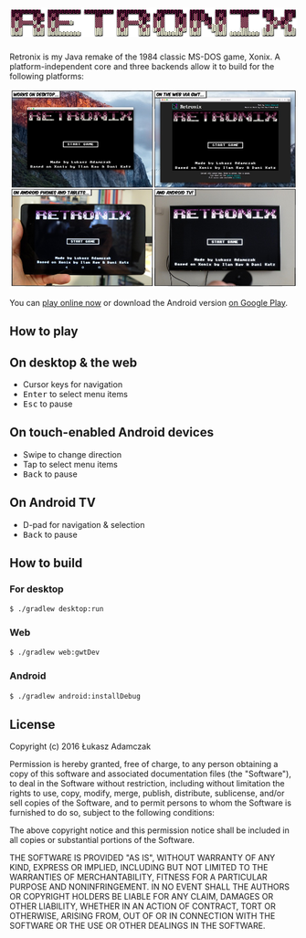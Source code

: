 # ![](https://raw.githubusercontent.com/czak/retronix/assets/logo.png)

Retronix is my Java remake of the 1984 classic MS-DOS game, Xonix.
A platform-independent core and three backends allow it to build for the
following platforms:

![](https://raw.githubusercontent.com/czak/retronix/assets/platforms.jpg)

You can [play online now](http://retronix.czak.pl) or download the Android
version [on Google Play](https://play.google.com/store/apps/details?id=pl.czak.retronix.android).

## How to play

## On desktop & the web

* Cursor keys for navigation
* <kbd>Enter</kbd> to select menu items
* <kbd>Esc</kbd> to pause

## On touch-enabled Android devices

* Swipe to change direction
* Tap to select menu items
* <kbd>Back</kbd> to pause

## On Android TV

* D-pad for navigation & selection
* <kbd>Back</kbd> to pause

## How to build

### For desktop

```sh
$ ./gradlew desktop:run
```

### Web

```sh
$ ./gradlew web:gwtDev
```

### Android

```sh
$ ./gradlew android:installDebug
```

## License

Copyright (c) 2016 Łukasz Adamczak

Permission is hereby granted, free of charge, to any person obtaining a copy of this software and associated documentation files (the "Software"), to deal in the Software without restriction, including without limitation the rights to use, copy, modify, merge, publish, distribute, sublicense, and/or sell copies of the Software, and to permit persons to whom the Software is furnished to do so, subject to the following conditions:

The above copyright notice and this permission notice shall be included in all copies or substantial portions of the Software.

THE SOFTWARE IS PROVIDED "AS IS", WITHOUT WARRANTY OF ANY KIND, EXPRESS OR IMPLIED, INCLUDING BUT NOT LIMITED TO THE WARRANTIES OF MERCHANTABILITY, FITNESS FOR A PARTICULAR PURPOSE AND NONINFRINGEMENT. IN NO EVENT SHALL THE AUTHORS OR COPYRIGHT HOLDERS BE LIABLE FOR ANY CLAIM, DAMAGES OR OTHER LIABILITY, WHETHER IN AN ACTION OF CONTRACT, TORT OR OTHERWISE, ARISING FROM, OUT OF OR IN CONNECTION WITH THE SOFTWARE OR THE USE OR OTHER DEALINGS IN THE SOFTWARE.
